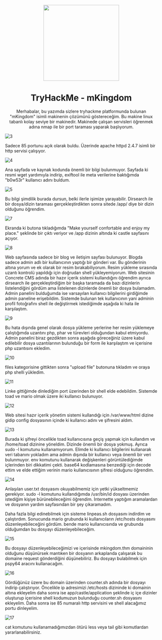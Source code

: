 <p align="center"><img width="250px" src="https://tryhackme-images.s3.amazonaws.com/room-icons/5198d5eb4284a2eeffe5eea07094d45d.png"></p>
<h1 align="center">TryHackMe - mKingdom</h1>

<p align="center">Merhabalar, bu yazımda sizlere tryhackme platformunda bulunan "mKingdom" isimli makinenin çözümünü göstereceğim. Bu makine linux tabanlı kolay seviye bir makinedir. Makinede çalışan servisleri öğrenmek adına nmap ile bir port taraması yaparak başlıyorum.</p>

![3](https://github.com/Johnql7/writeups/assets/165813191/b9804085-6274-4693-a244-61be18917704)

Sadece 85 portunu açık olarak buldu. Üzerinde apache httpd 2.4.7 isimli bir http servisi çalışıyor.

![4](https://github.com/Johnql7/writeups/assets/165813191/f4be7080-325a-49d7-a862-e9dcd3dd734d)

Ana sayfada ve kaynak kodunda önemli bir bilgi bulunmuyor. Sayfada ki resmi wget yardımıyla indirip, exiftool ile meta verilerine baktığımda "b0w53r" kullanıcı adını buldum.

![5](https://github.com/Johnql7/writeups/assets/165813191/4dfca3f0-855d-49b0-8f4c-08ea183e9836)

Bu bilgi şimdilik burada dursun, belki ilerle işimize yarayabilir. Dirsearch ile bir dosya/dizin taraması gerçekleştirdikten sonra sitede /app/ diye bir dizin olduğunu öğrendim.

![7](https://github.com/Johnql7/writeups/assets/165813191/60adfdad-5d3f-43d0-992b-1fbc6501d5e1)

Ekranda ki butona tıkladığımda "Make yourself confortable and enjoy my place." şeklinde bir çıktı veriyor ve /app dizinin altında ki castle sayfasını açıyor.

![8](https://github.com/Johnql7/writeups/assets/165813191/0017a750-b33d-484d-9d55-86c83a5f3d55)

Web sayfasında sadece bir blog ve iletişim sayfası bulunuyor. Blogda sadece admin adlı bir kullanıcının yaptığı bir gönderi var. Bu gönderinin altına yorum ve ek olarak bir resim bırakabiliyorum. Resim yükleme sırasında uzantı kontrolü yapıldığı için doğrudan shell yükleyemiyorum. Web sitesinin Concrete CMS adında bir hazır içerik sistemi kullandığını öğrendim ayrıca dirsearch ile gerçekleştirdiğim bir başka taramada da bazı dizinlerin listelendiğini gördüm ama listelenen dizinlerde önemli bir dosya bulamadım. Admin panelini bulduğumda ise varsayılan kullanıcı bilgilerini girdiğimde admin paneline erişebildim. Sistemde bulunan tek kullanıcının yani adminin profil fotoğrafını shell ile değiştirmek istediğimde aşağıda ki hata ile karşılaştım.

![9](https://github.com/Johnql7/writeups/assets/165813191/b4661207-95a1-4c7a-a963-82d6504b9826)

Bu hata dışında genel olarak dosya yükleme yerlerine her resim yüklemeye çalıştığımda uzantını php, phar ve türevleri olduğundan kabul etmiyordu. Admin panelini biraz gezdikten sonra aşağıda göreceğiniz üzere kabul edilebilir dosya uzantılarının bulunduğu bir form ile karşılaştım ve içerisine php uzantısını ekledim.

![10](https://github.com/Johnql7/writeups/assets/165813191/b3aa3f4b-4aab-4822-ad1c-6e46e3fdb726)

files kategorisine gittikten sonra "upload file" butonuna tıkladım ve oraya php shelli yükledim.

![11](https://github.com/Johnql7/writeups/assets/165813191/4e2c3ebc-7c53-44f0-9cc5-3b9b6ca8dcf2)

Linke gittiğimde dinlediğim port üzerinden bir shell elde edebildim. Sistemde toad ve mario olmak üzere iki kullanıcı bulunuyor.

![12](https://github.com/Johnql7/writeups/assets/165813191/01a7e618-7220-4c9f-826b-564c739336a5)

Web sitesi hazır içerik yönetim sistemi kullandığı için /var/www/html dizine gidip config dosyasının içinde ki kullanıcı adını ve şifresini aldım.

![13](https://github.com/Johnql7/writeups/assets/165813191/722096ae-47cc-46a5-a660-816cc9369fb6)

Burada ki şifreyi öncelikle toad kullanıcısına geçiş yapmak için kullandım ve /home/toad dizinine yöneldim. Dizinde önemli bir dosya yokmuş. Ayrıca sudo -l komutunu kullanamıyorum. Elimde ki kullanıcı bilgilerini kullanarak veri tabanını yokladım ama admin dışında bir kullanıcı veya önemli bir veri bulunmuyor. env komutunu kullanarak değişkenleri görüntülediğimde içlerinden biri dikkatimi çekti. base64 kodlamasına benzediği için decode ettim ve elde ettiğim verinin mario kullanıcısının şifresi olduğunu öğrendim.

![14](https://github.com/Johnql7/writeups/assets/165813191/b6d91be2-1739-45f5-b3c1-e7bafae37e77)

Anlaşılan user.txt dosyasını okuyabilmemiz için yetki yükseltmemiz gerekiyor. sudo -l komutunu kullandığımda /usr/bin/id dosyası üzerinden istediğim kişiye bürünebileceğimi öğrendim. İnternette yaptığım aramalardan ve dosyanın yardım sayfasından bir şey çıkaramadım. 

Daha fazla bilgi edinebilmek için sisteme linpeas.sh dosyasını indirdim ve çalıştırdım. Sonucunda mario grubunda ki kullanıcıların /etc/hosts dosyasını düzenleyebileceğini gördüm. bende mario kullanıcısında ve grubunda olduğumdan bu dosyayı düzenleyebileceğim.

![15](https://github.com/Johnql7/writeups/assets/165813191/159bdf96-da7a-4484-8e7d-c610813dc059)

Bu dosyayı düzenleyebileceğimizi ve içerisinde mkingdom.thm domaininin olduğunu düşünürsek mantıken bir dosyanın arkaplanda çalışarak bu domaine request gönderdiğini düşünebiliriz. Bu dosyayı bulabilmek için pspy64 aracını kullanacağım.

![16](https://github.com/Johnql7/writeups/assets/165813191/badc83a9-5a64-40d5-9db6-498dd3cb09c8)

Gördüğünüz üzere bu domain üzerinden counter.sh adında bir dosyayı indirip çalıştırıyor. Öncelikle ip adresimizi /etc/hosts dizininde ki domainin altına ekleyelim daha sonra ise app/castle/application şeklinde iç içe dizinler oluşturup içerisine shell kodumuzun bulunduğu counter.sh dosyasını ekleyelim. Daha sonra ise 85 numaralı http servisini ve shell alacağımız portu dinleyelim.

![17](https://github.com/Johnql7/writeups/assets/165813191/0f0b6498-bf8d-4a36-b685-c106f53ae2fc)

cat komutunu kullanamadığımızdan ötürü less veya tail gibi komutlardan yararlanabilirsiniz.
